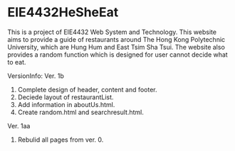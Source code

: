 # EIE4432HeSheEat

This is a project of EIE4432 Web System and Technology.
This website aims to provide a guide of restaurants around The Hong Kong Polytechnic University,
which are Hung Hum and East Tsim Sha Tsui.
The website also provides a random function which is designed for user cannot decide what to eat.

VersionInfo:
Ver. 1b
1. Complete design of header, content and footer.
2. Deciede layout of restaurantList.
3. Add information in aboutUs.html.
4. Create random.html and searchresult.html.

Ver. 1aa
1. Rebulid all pages from ver. 0.
